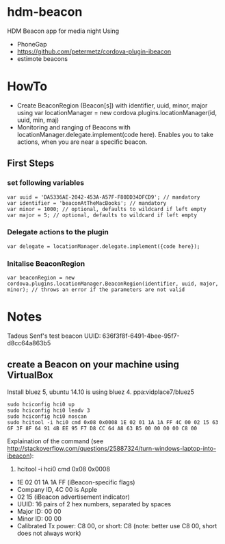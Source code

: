 hdm-beacon
==========

HDM Beacon app for media night
Using
* PhoneGap
* https://github.com/petermetz/cordova-plugin-ibeacon
* estimote beacons  

# HowTo

* Create BeaconRegion (Beacon[s]) with identifier, uuid, minor, major using var locationManager = new cordova.plugins.locationManager(id, uuid, min, maj)
* Monitoring and ranging of Beacons with locationManager.delegate.implement(code here). Enables you to take actions, when you are near a specific beacon.

## First Steps
### set following variables
```
var uuid = 'DA5336AE-2042-453A-A57F-F80DD34DFCD9'; // mandatory
var identifier = 'beaconAtTheMacBooks'; // mandatory
var minor = 1000; // optional, defaults to wildcard if left empty
var major = 5; // optional, defaults to wildcard if left empty
```

### Delegate actions to the plugin
```
var delegate = locationManager.delegate.implement({code here});
```

### Initalise BeaconRegion
```
var beaconRegion = new cordova.plugins.locationManager.BeaconRegion(identifier, uuid, major, minor); // throws an error if the parameters are not valid
```

# Notes
Tadeus Senf's test beacon UUID: 636f3f8f-6491-4bee-95f7-d8cc64a863b5

## create a Beacon on your machine using VirtualBox
Install bluez 5, ubuntu 14.10 is using bluez 4. ppa:vidplace7/bluez5
```
sudo hciconfig hci0 up
sudo hciconfig hci0 leadv 3
sudo hciconfig hci0 noscan
sudo hcitool -i hci0 cmd 0x08 0x0008 1E 02 01 1A 1A FF 4C 00 02 15 63 6F 3F 8F 64 91 4B EE 95 F7 D8 CC 64 A8 63 B5 00 00 00 00 C8 00
```
Explaination of the command (see http://stackoverflow.com/questions/25887324/turn-windows-laptop-into-ibeacon):

1. hcitool -i hci0 cmd 0x08 0x0008
+ 1E 02 01 1A 1A FF (iBeacon-specific flags)
+ Company ID, 4C 00 is Apple
+ 02 15 (iBeacon advertisement indicator)
+ UUID: 16 pairs of 2 hex numbers, separated by spaces
+ Major ID: 00 00
+ Minor ID: 00 00
+ Calibrated Tx power: C8 00, or short: C8 (note: better use C8 00, short does not always work)
